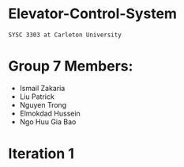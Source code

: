 # Elevator-Control-System
```
SYSC 3303 at Carleton University 
```

# Group 7 Members:
* Ismail Zakaria
* Liu Patrick
* Nguyen Trong
* Elmokdad Hussein
* Ngo Huu Gia Bao

# Iteration 1
